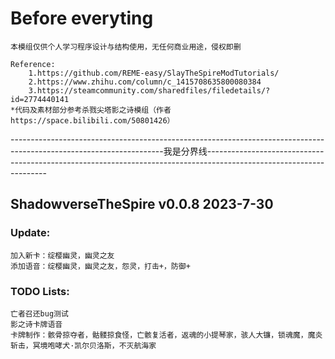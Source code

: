 # Before everyting
    本模组仅供个人学习程序设计与结构使用，无任何商业用途，侵权即删
    
    Reference:
        1.https://github.com/REME-easy/SlayTheSpireModTutorials/
        2.https://www.zhihu.com/column/c_1415708635800080384
        3.https://steamcommunity.com/sharedfiles/filedetails/?id=2774440141
    *代码及素材部分参考杀戮尖塔影之诗模组（作者https://space.bilibili.com/50801426）
--------------------------------------------------------------------------------------------------------------------我是分界线--------------------------------------------------------------------------------------------------------------------

## ShadowverseTheSpire v0.0.8 2023-7-30
### Update:
    加入新卡：绽樱幽灵，幽灵之友
    添加语音：绽樱幽灵，幽灵之友，怨灵，打击+，防御+

### TODO Lists:
    亡者召还bug测试
    影之诗卡牌语音
    卡牌制作：骸骨掠夺者，骷髅掠食怪，亡骸复活者，返魂的小提琴家，骇人大镰，锁魂魔，魔炎斩击，冥境咆哮犬·凯尔贝洛斯，不灭航海家